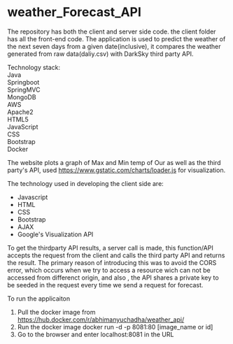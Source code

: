# weather_Forecast_API

The repository has both the client and server side code. the client folder has all the front-end code.
The application is used to predict the weather of the next seven days from a given date(inclusive), it compares the weather generated from raw data(daliy.csv) with DarkSky third party API.

Technology stack:  
Java  
Springboot  
SpringMVC  
MongoDB  
AWS  
Apache2  
HTML5  
JavaScript  
CSS  
Bootstrap  
Docker  


The website plots a graph of Max and Min temp of Our as well as the third party's API, used https://www.gstatic.com/charts/loader.js for visualization.

The technology used in developing the client side are:
* Javascript
* HTML
* CSS
* Bootstrap
* AJAX
* Google's Visualization API

To get the thirdparty API results, a server call is made, this function/API accepts the request from the client and calls the third party API and returns the result.
The primary reason of introducing this was to avoid the CORS error, which occurs when we try to access a resource wich can not be accessed from differenct origin, and also , the API shares a private key to be seeded in the request every time we send a request for forecast.

To run the applicaiton
1. Pull the docker image from https://hub.docker.com/r/abhimanyuchadha/weather_api/ 
2. Run the docker image docker run -d -p 8081:80 [image_name or id]
3. Go to the browser and enter localhost:8081 in the URL
